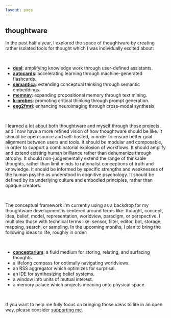 ```yaml
---
layout: page
---
```


## thoughtware

In the past half a year, I explored the space of thoughtware by creating rather isolated tools for thought which I was individually excited about:

<br/>

- **[dual](https://psionica.org/tools/dual/)**: amplifying knowledge work through user-defined assistants.
- **[autocards](https://psionica.org/tools/autocards/)**: accelerating learning through machine-generated flashcards.
- **[semantica](https://psionica.org/tools/semantica/)**: extending conceptual thinking through semantic embeddings.
- **[memnav](https://psionica.org/tools/memnav/)**: expanding propositional memory through text mining.
- **[k-probes](https://psionica.org/tools/k-probes/)**: promoting critical thinking through prompt generation.
- **[eeg2fmri](https://raw.githubusercontent.com/paulbricman/EEG2fMRI/master/article/EEG2fMRI%20report.pdf)**: enhancing neuroimaging through cross-modal synthesis.

<br/>

I learned a lot about both thoughtware and myself through those projects, and I now have a more refined vision of how thoughtware should be like. It should be open source and self-hosted, in order to ensure better goal alignment between users and tools. It should be modular and composable, in order to support a combinatorial explosion of workflows. It should amplify and extend existing human brilliance rather than dehumanize through atrophy. It should non-judgementally extend the range of thinkable thoughts, rather than limit minds to rationalist conceptions of truth and knowledge. It should be informed by specific strengths and weaknesses of the human psyche as understood in cognitive psychology. It should be defined by its underlying culture and embodied principles, rather than opaque creators.

<br/>

The conceptual framework I'm currently using as a backdrop for my thoughtware development is centered around terms like: thought, concept, idea, belief, model, representation, worldview, paradigm, or perspective. I multiplex those with technical terms like: sensor, filter, editor, bot, storage, mapping, search, or sampling. In the upcoming months, I plan to bring the following ideas to life, roughly in order:

<br/>

- **[conceptarium](https://psionica.org/tools/conceptarium/)**: a fluid medium for storing, relating, and surfacing thoughts.
- a lifelong compass for optimally navigating worldviews.
- an RSS aggregator which optimizes for surprisal.
- an IDE for synthesizing belief systems.
- a window into units of mutual interest.
- a memory palace which projects meaning onto physical space.

<br/>

If you want to help me fully focus on bringing those ideas to life in an open way, please consider [supporting me](https://github.com/sponsors/paulbricman).
